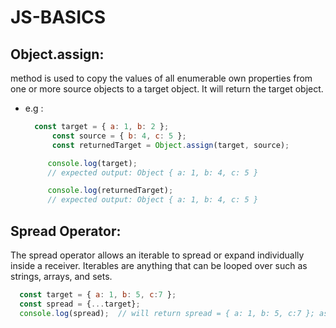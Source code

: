 
# JS-BASICS 

 ## Object.assign: 
 method is used to copy the values of all enumerable 
 own properties from one or more source objects to a target object. It will return the target object.
 - e.g :  
   ```javascript 
     const target = { a: 1, b: 2 };
         const source = { b: 4, c: 5 };
         const returnedTarget = Object.assign(target, source);

        console.log(target);
        // expected output: Object { a: 1, b: 4, c: 5 }

        console.log(returnedTarget);
        // expected output: Object { a: 1, b: 4, c: 5 }
   ```


## Spread Operator:
   The spread operator allows an iterable to spread or expand individually inside a receiver. Iterables are anything that can be looped over such as strings, arrays, and sets.
   ```javascript
     const target = { a: 1, b: 5, c:7 };
     const spread = {...target};
     console.log(spread);  // will return spread = { a: 1, b: 5, c:7 }; as a copy of target
   ```
